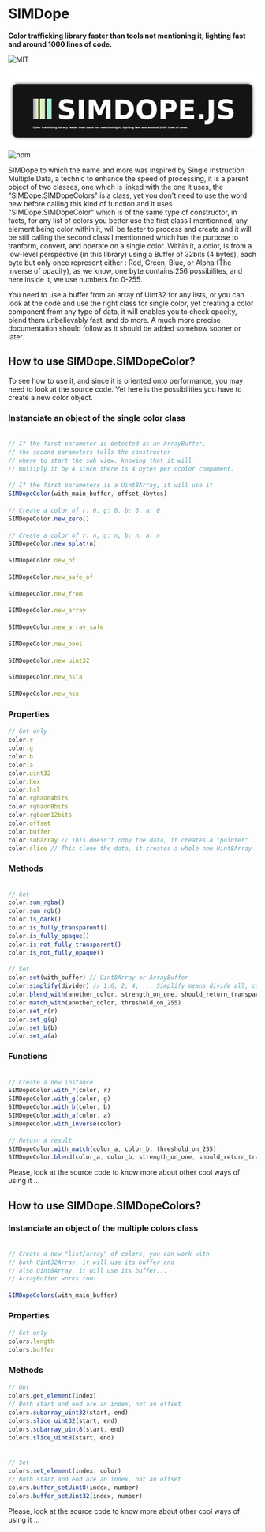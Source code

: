 # SIMDope

**Color trafficking library faster than tools not mentioning it, lighting fast and around 1000 lines of code.**

![MIT](https://img.shields.io/badge/license-MIT-green)

![UraniumJS branding logo](https://raw.githubusercontent.com/pixa-pics/SIMDope/main/Branding.png) ![npm](https://img.shields.io/npm/dw/simdope?label=NPM%20DOWNLOAD&logo=NPM)


SIMDope to which the name and more was inspired by Single Instruction Multiple Data, a technic to enhance the speed of processing, it is a parent object of two classes, one which is linked with the one it uses, the "SIMDope.SIMDopeColors" is a class, yet you don't need to use the word new before calling this kind of function and it uses "SIMDope.SIMDopeColor" which is of the same type of constructor, in facts, for any list of colors you better use the first class I mentionned, any element being color within it, will be faster to process and create and it will be still calling the second class I mentionned which has the purpose to tranform, convert, and operate on a single color. Within it, a color, is from a low-level perspective (in this library) using a Buffer of 32bits (4 bytes), each byte but only once represent either : Red, Green, Blue, or Alpha (The inverse of opacity), as we know, one byte contains 256 possibilites, and here inside it, we use numbers fro 0-255.

You need to use a buffer from an array of Uint32 for any lists, or you can look at the code and use the right class for single color, yet creating a color component from any type of data, it will enables you to check opacity, blend them unbelievably fast, and do more. A much more precise documentation should follow as it should be added somehow sooner or later.


## How to use SIMDope.SIMDopeColor?

To see how to use it, and since it is oriented onto performance, you may need to look at the source code. Yet here is the possibilities you have to create a new color object.

### Instanciate an object of the single color class

```JavaScript

// If the first parameter is detected as an ArrayBuffer,
// the second parameters tells the constructor
// where to start the sub view, knowing that it will
// multiply it by 4 since there is 4 bytes per ccolor compoment.

// If the first parameters is a Uint8Array, it will use it
SIMDopeColor(with_main_buffer, offset_4bytes) 

// Create a color of r: 0, g: 0, b: 0, a: 0
SIMDopeColor.new_zero()

// Create a color of r: n, g: n, b: n, a: n
SIMDopeColor.new_splat(n)

SIMDopeColor.new_of

SIMDopeColor.new_safe_of

SIMDopeColor.new_from

SIMDopeColor.new_array

SIMDopeColor.new_array_safe

SIMDopeColor.new_bool

SIMDopeColor.new_uint32

SIMDopeColor.new_hsla

SIMDopeColor.new_hex

```

### Properties

```JavaScript
// Get only
color.r
color.g
color.b
color.a
color.uint32
color.hex
color.hsl
color.rgbaon4bits
color.rgbaon8bits
color.rgbaon12bits
color.offset
color.buffer
color.subarray // This doesn't copy the data, it creates a "pointer"
color.slice // This clone the data, it creates a whole new Uint8Array
```

### Methods

```JavaScript

// Get
color.sum_rgba()
color.sum_rgb()
color.is_dark()
color.is_fully_transparent()
color.is_fully_opaque()
color.is_not_fully_transparent()
color.is_not_fully_opaque()

// Set
color.set(with_buffer) // Uint8Array or ArrayBuffer
color.simplify(divider) // 1.6, 2, 4, ... Simplify means divide all, coerce to Uint, multiply them again
color.blend_with(another_color, strength_on_one, should_return_transparent, is_alpha_addition)
color.match_with(another_color, threshold_on_255)
color.set_r(r)
color.set_g(g)
color.set_b(b)
color.set_a(a)
```
### Functions

```JavaScript

// Create a new instance
SIMDopeColor.with_r(color, r)
SIMDopeColor.with_g(color, g)
SIMDopeColor.with_b(color, b)
SIMDopeColor.with_a(color, a)
SIMDopeColor.with_inverse(color)

// Return a result
SIMDopeColor.with_match(color_a, color_b, threshold_on_255)
SIMDopeColor.blend(color_a, color_b, strength_on_one, should_return_transparent, is_alpha_addition)
```

Please, look at the source code to know more about other cool ways of using it ...

## How to use SIMDope.SIMDopeColors?

### Instanciate an object of the multiple colors class

```JavaScript

// Create a new "list/array" of colors, you can work with 
// both Uint32Array, it will use its buffer and
// also Uint8Array, it will use its buffer... 
// ArrayBuffer works too!

SIMDopeColors(with_main_buffer)

```

### Properties

```JavaScript
// Get only
colors.length
colors.buffer
```

### Methods

```JavaScript
// Get
colors.get_element(index)
// Both start and end are an index, not an offset
colors.subarray_uint32(start, end) 
colors.slice_uint32(start, end)
colors.subarray_uint8(start, end)
colors.slice_uint8(start, end)


// Set
colors.set_element(index, color)
// Both start and end are an index, not an offset
colors.buffer_setUint8(index, number)
colors.buffer_setUint32(index, number)
```

Please, look at the source code to know more about other cool ways of using it ...
